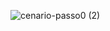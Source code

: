 ![cenario-passo0 (2)](https://github.com/user-attachments/assets/571094d9-ed48-4584-8aed-ff3328581664)
